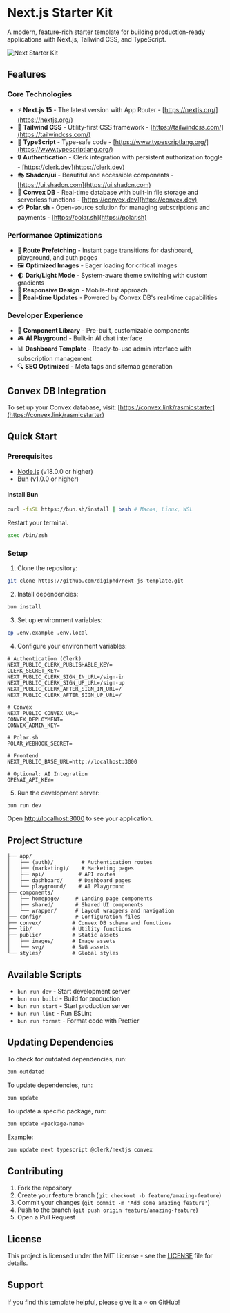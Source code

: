 # Next.js Starter Kit

A modern, feature-rich starter template for building production-ready applications with Next.js, Tailwind CSS, and TypeScript.

![Next Starter Kit](https://dwdwn8b5ye.ufs.sh/f/MD2AM9SEY8GucGJl7b5qyE7FjNDKYduLOG2QHWh3f5RgSi0c)

## Features

### Core Technologies
- ⚡ **Next.js 15** - The latest version with App Router - [https://nextjs.org/](https://nextjs.org/)
- 🎨 **Tailwind CSS** - Utility-first CSS framework - [https://tailwindcss.com/](https://tailwindcss.com/)
- 📘 **TypeScript** - Type-safe code - [https://www.typescriptlang.org/](https://www.typescriptlang.org/)
- 🔒 **Authentication** - Clerk integration with persistent authorization toggle - [https://clerk.dev](https://clerk.dev)
- 🎭 **Shadcn/ui** - Beautiful and accessible components - [https://ui.shadcn.com](https://ui.shadcn.com)
- 💾 **Convex DB** - Real-time database with built-in file storage and serverless functions - [https://convex.dev](https://convex.dev)
- 💳 **Polar.sh** - Open-source solution for managing subscriptions and payments - [https://polar.sh](https://polar.sh)

### Performance Optimizations
- 🚀 **Route Prefetching** - Instant page transitions for dashboard, playground, and auth pages
- 🖼️ **Optimized Images** - Eager loading for critical images
- 🌓 **Dark/Light Mode** - System-aware theme switching with custom gradients
- 📱 **Responsive Design** - Mobile-first approach
- 🔄 **Real-time Updates** - Powered by Convex DB's real-time capabilities

### Developer Experience
- 🧩 **Component Library** - Pre-built, customizable components
- 🎮 **AI Playground** - Built-in AI chat interface
- 📊 **Dashboard Template** - Ready-to-use admin interface with subscription management
- 🔍 **SEO Optimized** - Meta tags and sitemap generation

## Convex DB Integration

To set up your Convex database, visit: [https://convex.link/rasmicstarter](https://convex.link/rasmicstarter)

## Quick Start

### Prerequisites

- [Node.js](https://nodejs.org/) (v18.0.0 or higher)
- [Bun](https://bun.sh/) (v1.0.0 or higher)

#### Install Bun

```bash
curl -fsSL https://bun.sh/install | bash # Macos, Linux, WSL
```
Restart your terminal.
```bash
exec /bin/zsh
```

### Setup

1. Clone the repository:
```bash
git clone https://github.com/digiphd/next-js-template.git
```

2. Install dependencies:
```bash
bun install
```

3. Set up environment variables:
```bash
cp .env.example .env.local
```

4. Configure your environment variables:
```env
# Authentication (Clerk)
NEXT_PUBLIC_CLERK_PUBLISHABLE_KEY=
CLERK_SECRET_KEY=
NEXT_PUBLIC_CLERK_SIGN_IN_URL=/sign-in
NEXT_PUBLIC_CLERK_SIGN_UP_URL=/sign-up
NEXT_PUBLIC_CLERK_AFTER_SIGN_IN_URL=/
NEXT_PUBLIC_CLERK_AFTER_SIGN_UP_URL=/

# Convex
NEXT_PUBLIC_CONVEX_URL=
CONVEX_DEPLOYMENT=
CONVEX_ADMIN_KEY=

# Polar.sh
POLAR_WEBHOOK_SECRET=

# Frontend
NEXT_PUBLIC_BASE_URL=http://localhost:3000

# Optional: AI Integration
OPENAI_API_KEY=
```

5. Run the development server:
```bash
bun run dev
```

Open [http://localhost:3000](http://localhost:3000) to see your application.

## Project Structure

```
├── app/
│   ├── (auth)/         # Authentication routes
│   ├── (marketing)/    # Marketing pages
│   ├── api/           # API routes
│   ├── dashboard/     # Dashboard pages
│   └── playground/    # AI Playground
├── components/
│   ├── homepage/     # Landing page components
│   ├── shared/       # Shared UI components
│   └── wrapper/      # Layout wrappers and navigation
├── config/           # Configuration files
├── convex/          # Convex DB schema and functions
├── lib/             # Utility functions
├── public/          # Static assets
│   ├── images/      # Image assets
│   └── svg/         # SVG assets
└── styles/          # Global styles
```

## Available Scripts

- `bun run dev` - Start development server
- `bun run build` - Build for production
- `bun run start` - Start production server
- `bun run lint` - Run ESLint
- `bun run format` - Format code with Prettier

## Updating Dependencies

To check for outdated dependencies, run:
```bash
bun outdated
```

To update dependencies, run:
```bash
bun update
```

To update a specific package, run:
```bash
bun update <package-name>
```
Example:
```bash
bun update next typescript @clerk/nextjs convex
```

## Contributing

1. Fork the repository
2. Create your feature branch (`git checkout -b feature/amazing-feature`)
3. Commit your changes (`git commit -m 'Add some amazing feature'`)
4. Push to the branch (`git push origin feature/amazing-feature`)
5. Open a Pull Request

## License

This project is licensed under the MIT License - see the [LICENSE](LICENSE) file for details.

## Support

If you find this template helpful, please give it a ⭐️ on GitHub!
